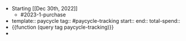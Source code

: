 - Starting [[Dec 30th, 2022]]
	- #2023-1-purchase
- template:: paycycle
  tag:: #paycycle-tracking
  start::
  end::
  total-spend::
- {{function (query tag paycycle-tracking)}}
-